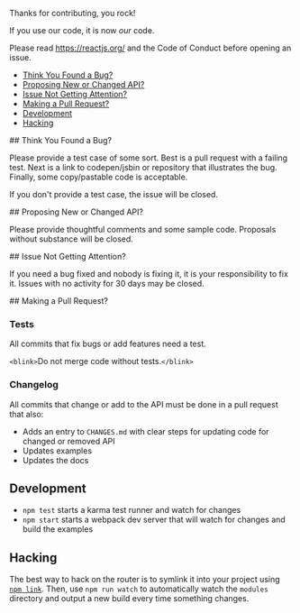 Thanks for contributing, you rock!

If you use our code, it is now *our* code.

Please read https://reactjs.org/ and the Code of Conduct before opening an issue.

- [Think You Found a Bug?](#bug)
- [Proposing New or Changed API?](#api)
- [Issue Not Getting Attention?](#attention)
- [Making a Pull Request?](#pr)
- [Development](#development)
- [Hacking](#hacking)

<a name="bug"/>
## Think You Found a Bug?

Please provide a test case of some sort. Best is a pull request with a failing test. Next is a link to codepen/jsbin or repository that illustrates the bug. Finally, some copy/pastable code is acceptable.

If you don't provide a test case, the issue will be closed.

<a name="api"/>
## Proposing New or Changed API?

Please provide thoughtful comments and some sample code. Proposals without substance will be closed.

<a name="attention"/>
## Issue Not Getting Attention?

If you need a bug fixed and nobody is fixing it, it is your responsibility to fix it. Issues with no activity for 30 days may be closed.

<a name="pr"/>
## Making a Pull Request?

### Tests

All commits that fix bugs or add features need a test.

`<blink>`Do not merge code without tests.`</blink>`

### Changelog

All commits that change or add to the API must be done in a pull request that also:

- Adds an entry to `CHANGES.md` with clear steps for updating code for changed or removed API
- Updates examples
- Updates the docs

## Development

- `npm test` starts a karma test runner and watch for changes
- `npm start` starts a webpack dev server that will watch for changes and build the examples

## Hacking

The best way to hack on the router is to symlink it into your project using [`npm link`](https://docs.npmjs.com/cli/link). Then, use `npm run watch` to automatically watch the `modules` directory and output a new build every time something changes.
